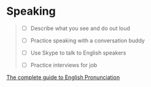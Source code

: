 # Speaking



> - [ ] Describe what you see and do out loud
>
> - [ ] Practice speaking with a conversation buddy
>
> - [ ] Use Skype to talk to English speakers 
>
> - [ ] Practice interviews for job 
>

[The complete guide to English Pronunciation](https://www.youtube.com/watch?v=QxQUapA-2w4) 


